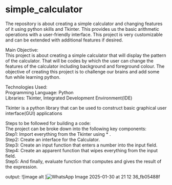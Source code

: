 # simple_calculator
                                                                                                            
The repository is about creating a simple calculator and changing features of it using python skills and Tkinter. This provides us the basic arithmetic operations with a user-friendly interface. This project is very customizable and can be extended with additional features if desired. 

Main Objective:                                                                               
This project is about creating a simple calculator that will display the pattern of the calculator. That will be codes by which the user can change the features of the calculator including background and foreground colour. The objective of creating this project is to challenge our brains and add some fun while learning python.

Technologies Used:                                                                             
Programming Language: Python                                                                                    
Libraries: Tkinter, Integrated Development Environment(IDE) 

Tkinter is a python library that can be used to construct basic graphical user interface(GUI) applications
   
Steps to be followed for building a code:                                                                                            
The project can be broke down into the following key components:                                                                
Step1: Import everything from the Tkinter using *  .                                                           
Step2: Create an interface for the Calculator.                                                                     
Step3: Create an input function that enters a number into the  input  field.                     
Step4: Create an apparent function that wipes everything from the input field.                                                                                                    
Step5: And finally, evaluate function that computes and gives the result of  the expression.

output:
![image alt ]![WhatsApp Image 2025-01-30 at 21 12 36_fb05488f](https://github.com/user-attachments/assets/69d99947-98bc-419d-8cdb-ee5f4768265f)
